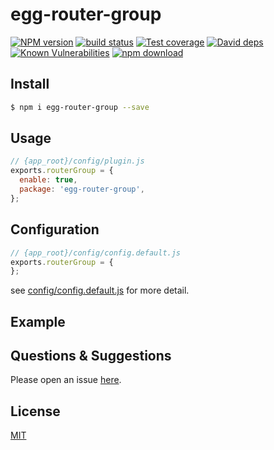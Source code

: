 # egg-router-group

[![NPM version][npm-image]][npm-url]
[![build status][travis-image]][travis-url]
[![Test coverage][codecov-image]][codecov-url]
[![David deps][david-image]][david-url]
[![Known Vulnerabilities][snyk-image]][snyk-url]
[![npm download][download-image]][download-url]

[npm-image]: https://img.shields.io/npm/v/egg-router-group.svg?style=flat-square
[npm-url]: https://npmjs.org/package/egg-router-group
[travis-image]: https://img.shields.io/travis/zzzs/egg-router-group.svg?style=flat-square
[travis-url]: https://travis-ci.org/zzzs/egg-router-group
[codecov-image]: https://img.shields.io/codecov/c/github/zzzs/egg-router-group.svg?style=flat-square
[codecov-url]: https://codecov.io/github/zzzs/egg-router-group?branch=master
[david-image]: https://img.shields.io/david/eggjs/egg-router-group.svg?style=flat-square
[david-url]: https://david-dm.org/eggjs/egg-router-group
[snyk-image]: https://snyk.io/test/npm/egg-router-group/badge.svg?style=flat-square
[snyk-url]: https://snyk.io/test/npm/egg-router-group
[download-image]: https://img.shields.io/npm/dm/egg-router-group.svg?style=flat-square
[download-url]: https://npmjs.org/package/egg-router-group

<!--
Description here.
-->

## Install

```bash
$ npm i egg-router-group --save
```

## Usage

```js
// {app_root}/config/plugin.js
exports.routerGroup = {
  enable: true,
  package: 'egg-router-group',
};
```

## Configuration

```js
// {app_root}/config/config.default.js
exports.routerGroup = {
};
```

see [config/config.default.js](config/config.default.js) for more detail.

## Example

<!-- example here -->

## Questions & Suggestions

Please open an issue [here](https://github.com/eggjs/egg/issues).

## License

[MIT](LICENSE)
